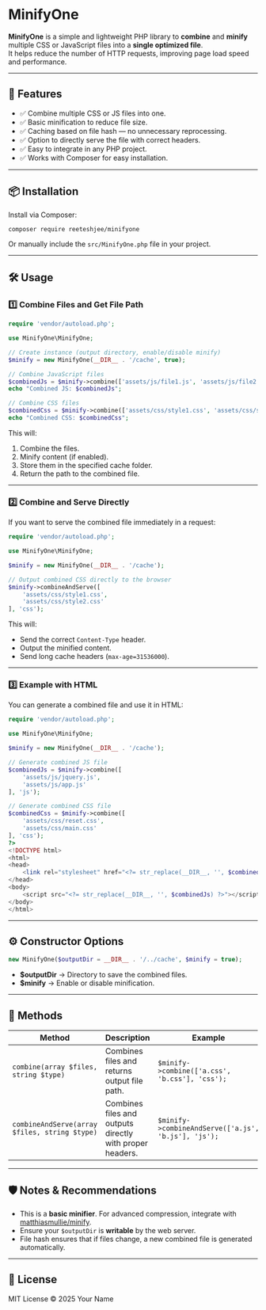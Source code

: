 # MinifyOne

**MinifyOne** is a simple and lightweight PHP library to **combine** and **minify** multiple CSS or JavaScript files into a **single optimized file**.  
It helps reduce the number of HTTP requests, improving page load speed and performance.

---

## 🚀 Features
- ✅ Combine multiple CSS or JS files into one.
- ✅ Basic minification to reduce file size.
- ✅ Caching based on file hash — no unnecessary reprocessing.
- ✅ Option to directly serve the file with correct headers.
- ✅ Easy to integrate in any PHP project.
- ✅ Works with Composer for easy installation.

---

## 📦 Installation

Install via Composer:

```bash
composer require reeteshjee/minifyone
```

Or manually include the `src/MinifyOne.php` file in your project.

---

## 🛠 Usage

### 1️⃣ Combine Files and Get File Path
```php
require 'vendor/autoload.php';

use MinifyOne\MinifyOne;

// Create instance (output directory, enable/disable minify)
$minify = new MinifyOne(__DIR__ . '/cache', true);

// Combine JavaScript files
$combinedJs = $minify->combine(['assets/js/file1.js', 'assets/js/file2.js'], 'js');
echo "Combined JS: $combinedJs";

// Combine CSS files
$combinedCss = $minify->combine(['assets/css/style1.css', 'assets/css/style2.css'], 'css');
echo "Combined CSS: $combinedCss";
```

This will:
1. Combine the files.
2. Minify content (if enabled).
3. Store them in the specified cache folder.
4. Return the path to the combined file.

---

### 2️⃣ Combine and Serve Directly
If you want to serve the combined file immediately in a request:

```php
require 'vendor/autoload.php';

use MinifyOne\MinifyOne;

$minify = new MinifyOne(__DIR__ . '/cache');

// Output combined CSS directly to the browser
$minify->combineAndServe([
    'assets/css/style1.css',
    'assets/css/style2.css'
], 'css');
```

This will:
- Send the correct `Content-Type` header.
- Output the minified content.
- Send long cache headers (`max-age=31536000`).

---

### 3️⃣ Example with HTML
You can generate a combined file and use it in HTML:

```php
require 'vendor/autoload.php';

use MinifyOne\MinifyOne;

$minify = new MinifyOne(__DIR__ . '/cache');

// Generate combined JS file
$combinedJs = $minify->combine([
    'assets/js/jquery.js',
    'assets/js/app.js'
], 'js');

// Generate combined CSS file
$combinedCss = $minify->combine([
    'assets/css/reset.css',
    'assets/css/main.css'
], 'css');
?>
<!DOCTYPE html>
<html>
<head>
    <link rel="stylesheet" href="<?= str_replace(__DIR__, '', $combinedCss) ?>">
</head>
<body>
    <script src="<?= str_replace(__DIR__, '', $combinedJs) ?>"></script>
</body>
</html>
```

---

## ⚙ Constructor Options

```php
new MinifyOne($outputDir = __DIR__ . '/../cache', $minify = true);
```
- **$outputDir** → Directory to save the combined files.
- **$minify** → Enable or disable minification.

---

## 📌 Methods

| Method | Description | Example |
|--------|-------------|---------|
| `combine(array $files, string $type)` | Combines files and returns output file path. | `$minify->combine(['a.css', 'b.css'], 'css');` |
| `combineAndServe(array $files, string $type)` | Combines files and outputs directly with proper headers. | `$minify->combineAndServe(['a.js', 'b.js'], 'js');` |

---

## 🛡 Notes & Recommendations
- This is a **basic minifier**. For advanced compression, integrate with [matthiasmullie/minify](https://github.com/matthiasmullie/minify).
- Ensure your `$outputDir` is **writable** by the web server.
- File hash ensures that if files change, a new combined file is generated automatically.

---

## 📄 License
MIT License © 2025 Your Name
